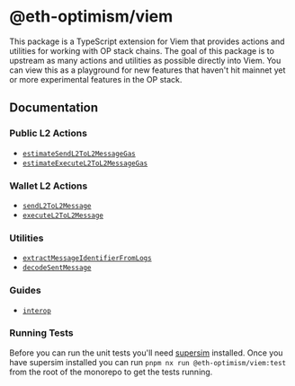 # @eth-optimism/viem

This package is a TypeScript extension for Viem that provides actions and utilities for working with OP stack chains. The goal of this package is to upstream as many actions and utilities as possible directly into Viem. You can view this as a playground for new features that haven't hit mainnet yet or more experimental features in the OP stack.

## Documentation

### Public L2 Actions
* [`estimateSendL2ToL2MessageGas`](https://github.com/ethereum-optimism/ecosystem/tree/main/packages/viem/docs/actions/estimateSendL2ToL2MessageGas.md)
* [`estimateExecuteL2ToL2MessageGas`](https://github.com/ethereum-optimism/ecosystem/tree/main/packages/viem/docs/actions/estimateExecuteL2ToL2MessageGas.md)

### Wallet L2 Actions
* [`sendL2ToL2Message`](https://github.com/ethereum-optimism/ecosystem/tree/main/packages/viem/docs/actions/sendL2ToL2Message.md)
* [`executeL2ToL2Message`](https://github.com/ethereum-optimism/ecosystem/tree/main/packages/viem/docs/actions/executeL2ToL2Message.md)

### Utilities
* [`extractMessageIdentifierFromLogs`](https://github.com/ethereum-optimism/ecosystem/tree/main/packages/viem/docs/utils/extractMessageIdentifierFromLogs.md)
* [`decodeSentMessage`](https://github.com/ethereum-optimism/ecosystem/tree/main/packages/viem/docs/utils/decodeSentMessage.md)

### Guides
* [`interop`](https://github.com/ethereum-optimism/ecosystem/tree/main/packages/viem/docs/guides/interop.md)

### Running Tests

Before you can run the unit tests you'll need [supersim](https://github.com/ethereum-optimism/supersim) installed. Once you have supersim installed you can run `pnpm nx run @eth-optimism/viem:test` from the root of the monorepo to get the tests running.